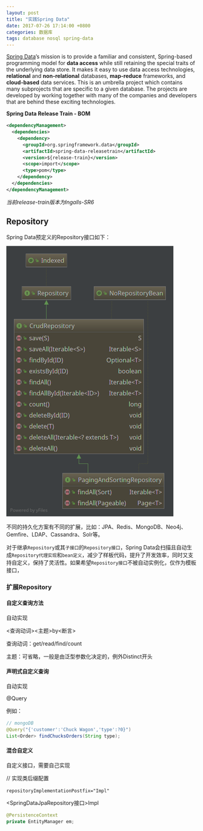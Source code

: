 ```yaml
---
layout: post
title: "实践Spring Data"
date: 2017-07-26 17:14:00 +0800
categories: 数据库
tags: database nosql spring-data
---
```


[Spring Data](http://projects.spring.io/spring-data/)’s mission is to provide a familiar and consistent, Spring-based programming model for **data access** while still retaining the special traits of the underlying data store.
It makes it easy to use data access technologies, **relational** and **non-relational** databases, **map-reduce** frameworks, and **cloud-based** data services. This is an umbrella project which contains many subprojects that are specific to a given database. The projects are developed by working together with many of the companies and developers that are behind these exciting technologies.

**Spring Data Release Train - BOM**

```xml
<dependencyManagement>
  <dependencies>
    <dependency>
      <groupId>org.springframework.data</groupId>
      <artifactId>spring-data-releasetrain</artifactId>
      <version>${release-train}</version>
      <scope>import</scope>
      <type>pom</type>
    </dependency>
  </dependencies>
</dependencyManagement>
```

*当前release-train版本为Ingalls-SR6*



## Repository

Spring Data预定义的Repository接口如下：

![spring-data-Repository](/images/spring-data-Repository.png)

不同的持久化方案有不同的扩展，比如：JPA、Redis、MongoDB、Neo4j、Gemfire、LDAP、Cassandra、Solr等。

对于继承`Repository`或其`子接口`的`Repository接口`，Spring Data会扫描且自动生成`Repository代理实现`和`bean定义`，减少了样板代码，提升了开发效率，同时又支持自定义，保持了灵活性。如果希望`Repository接口`不被自动实例化，仅作为模板接口，

### 扩展Repository

#### 自定义查询方法

自动实现

<查询动词><主题>by<断言>

查询动词：get/read/find/count

主题：可省略，一般是由泛型参数化决定的，例外Distinct开头

#### 声明式自定义查询

自动实现

@Query

例如：

```java
// mongoDB
@Query("{'customer':'Chuck Wagon','type':?0}")
List<Order> findChucksOrders(String type);
```

#### 混合自定义

自定义接口，需要自己实现

// 实现类后缀配置

`repositoryImplementationPostfix="Impl"`

<SpringDataJpaRepository接口>Impl

```java
@PersistenceContext
private EntityManager em;
```


